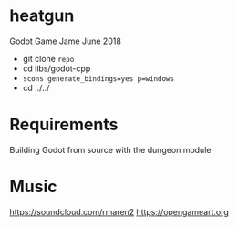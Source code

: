 # heatgun
Godot Game Jame June 2018

- git clone `repo`
- cd libs/godot-cpp
- `scons generate_bindings=yes p=windows`
- cd ../../

# Requirements
Building Godot from source with the dungeon module

# Music
https://soundcloud.com/rmaren2
https://opengameart.org

